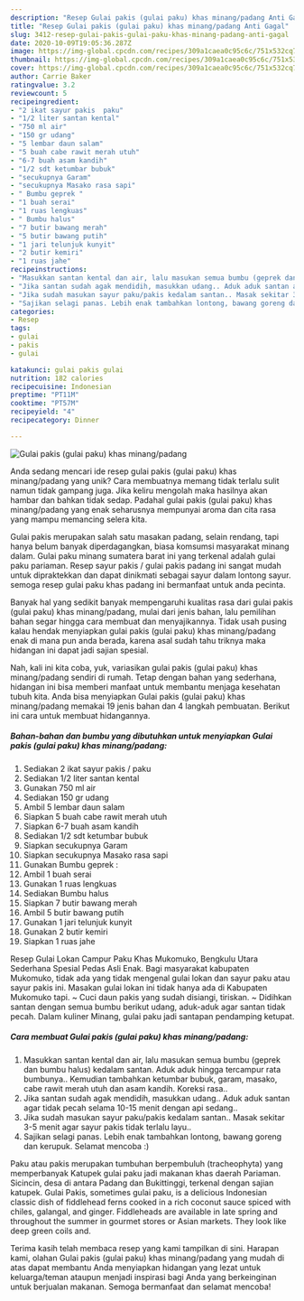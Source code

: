 ```yaml
---
description: "Resep Gulai pakis (gulai paku) khas minang/padang Anti Gagal"
title: "Resep Gulai pakis (gulai paku) khas minang/padang Anti Gagal"
slug: 3412-resep-gulai-pakis-gulai-paku-khas-minang-padang-anti-gagal
date: 2020-10-09T19:05:36.287Z
image: https://img-global.cpcdn.com/recipes/309a1caea0c95c6c/751x532cq70/gulai-pakis-gulai-paku-khas-minangpadang-foto-resep-utama.jpg
thumbnail: https://img-global.cpcdn.com/recipes/309a1caea0c95c6c/751x532cq70/gulai-pakis-gulai-paku-khas-minangpadang-foto-resep-utama.jpg
cover: https://img-global.cpcdn.com/recipes/309a1caea0c95c6c/751x532cq70/gulai-pakis-gulai-paku-khas-minangpadang-foto-resep-utama.jpg
author: Carrie Baker
ratingvalue: 3.2
reviewcount: 5
recipeingredient:
- "2 ikat sayur pakis  paku"
- "1/2 liter santan kental"
- "750 ml air"
- "150 gr udang"
- "5 lembar daun salam"
- "5 buah cabe rawit merah utuh"
- "6-7 buah asam kandih"
- "1/2 sdt ketumbar bubuk"
- "secukupnya Garam"
- "secukupnya Masako rasa sapi"
- " Bumbu geprek "
- "1 buah serai"
- "1 ruas lengkuas"
- " Bumbu halus"
- "7 butir bawang merah"
- "5 butir bawang putih"
- "1 jari telunjuk kunyit"
- "2 butir kemiri"
- "1 ruas jahe"
recipeinstructions:
- "Masukkan santan kental dan air, lalu masukan semua bumbu (geprek dan bumbu halus) kedalam santan. Aduk aduk hingga tercampur rata bumbunya.. Kemudian tambahkan ketumbar bubuk, garam, masako, cabe rawit merah utuh dan asam kandih. Koreksi rasa.."
- "Jika santan sudah agak mendidih, masukkan udang.. Aduk aduk santan agar tidak pecah selama 10-15 menit dengan api sedang.."
- "Jika sudah masukan sayur paku/pakis kedalam santan.. Masak sekitar 3-5 menit agar sayur pakis tidak terlalu layu.."
- "Sajikan selagi panas. Lebih enak tambahkan lontong, bawang goreng dan kerupuk. Selamat mencoba :)"
categories:
- Resep
tags:
- gulai
- pakis
- gulai

katakunci: gulai pakis gulai 
nutrition: 182 calories
recipecuisine: Indonesian
preptime: "PT11M"
cooktime: "PT57M"
recipeyield: "4"
recipecategory: Dinner

---
```



![Gulai pakis (gulai paku) khas minang/padang](https://img-global.cpcdn.com/recipes/309a1caea0c95c6c/751x532cq70/gulai-pakis-gulai-paku-khas-minangpadang-foto-resep-utama.jpg)

Anda sedang mencari ide resep gulai pakis (gulai paku) khas minang/padang yang unik? Cara membuatnya memang tidak terlalu sulit namun tidak gampang juga. Jika keliru mengolah maka hasilnya akan hambar dan bahkan tidak sedap. Padahal gulai pakis (gulai paku) khas minang/padang yang enak seharusnya mempunyai aroma dan cita rasa yang mampu memancing selera kita.

Gulai pakis merupakan salah satu masakan padang, selain rendang, tapi hanya belum banyak diperdagangkan, biasa komsumsi masyarakat minang dalam. Gulai paku minang sumatera barat ini yang terkenal adalah gulai paku pariaman. Resep sayur pakis / gulai pakis padang ini sangat mudah untuk dipraktekkan dan dapat dinikmati sebagai sayur dalam lontong sayur. semoga resep gulai paku khas padang ini bermanfaat untuk anda pecinta.

Banyak hal yang sedikit banyak mempengaruhi kualitas rasa dari gulai pakis (gulai paku) khas minang/padang, mulai dari jenis bahan, lalu pemilihan bahan segar hingga cara membuat dan menyajikannya. Tidak usah pusing kalau hendak menyiapkan gulai pakis (gulai paku) khas minang/padang enak di mana pun anda berada, karena asal sudah tahu triknya maka hidangan ini dapat jadi sajian spesial.


Nah, kali ini kita coba, yuk, variasikan gulai pakis (gulai paku) khas minang/padang sendiri di rumah. Tetap dengan bahan yang sederhana, hidangan ini bisa memberi manfaat untuk membantu menjaga kesehatan tubuh kita. Anda bisa menyiapkan Gulai pakis (gulai paku) khas minang/padang memakai 19 jenis bahan dan 4 langkah pembuatan. Berikut ini cara untuk membuat hidangannya.

<!--inarticleads1-->

##### Bahan-bahan dan bumbu yang dibutuhkan untuk menyiapkan Gulai pakis (gulai paku) khas minang/padang:

1. Sediakan 2 ikat sayur pakis / paku
1. Sediakan 1/2 liter santan kental
1. Gunakan 750 ml air
1. Sediakan 150 gr udang
1. Ambil 5 lembar daun salam
1. Siapkan 5 buah cabe rawit merah utuh
1. Siapkan 6-7 buah asam kandih
1. Sediakan 1/2 sdt ketumbar bubuk
1. Siapkan secukupnya Garam
1. Siapkan secukupnya Masako rasa sapi
1. Gunakan  Bumbu geprek :
1. Ambil 1 buah serai
1. Gunakan 1 ruas lengkuas
1. Sediakan  Bumbu halus
1. Siapkan 7 butir bawang merah
1. Ambil 5 butir bawang putih
1. Gunakan 1 jari telunjuk kunyit
1. Gunakan 2 butir kemiri
1. Siapkan 1 ruas jahe


Resep Gulai Lokan Campur Paku Khas Mukomuko, Bengkulu Utara Sederhana Spesial Pedas Asli Enak. Bagi masyarakat kabupaten Mukomuko, tidak ada yang tidak mengenal gulai lokan dan sayur paku atau sayur pakis ini. Masakan gulai lokan ini tidak hanya ada di Kabupaten Mukomuko tapi. ~ Cuci daun pakis yang sudah disiangi, tiriskan. ~ Didihkan santan dengan semua bumbu berikut udang, aduk-aduk agar santan tidak pecah. Dalam kuliner Minang, gulai paku jadi santapan pendamping ketupat. 

<!--inarticleads2-->

##### Cara membuat Gulai pakis (gulai paku) khas minang/padang:

1. Masukkan santan kental dan air, lalu masukan semua bumbu (geprek dan bumbu halus) kedalam santan. Aduk aduk hingga tercampur rata bumbunya.. Kemudian tambahkan ketumbar bubuk, garam, masako, cabe rawit merah utuh dan asam kandih. Koreksi rasa..
1. Jika santan sudah agak mendidih, masukkan udang.. Aduk aduk santan agar tidak pecah selama 10-15 menit dengan api sedang..
1. Jika sudah masukan sayur paku/pakis kedalam santan.. Masak sekitar 3-5 menit agar sayur pakis tidak terlalu layu..
1. Sajikan selagi panas. Lebih enak tambahkan lontong, bawang goreng dan kerupuk. Selamat mencoba :)


Paku atau pakis merupakan tumbuhan berpembuluh (tracheophyta) yang memperbanyak Katupek gulai paku jadi makanan khas daerah Pariaman. Sicincin, desa di antara Padang dan Bukittinggi, terkenal dengan sajian katupek. Gulai Pakis, sometimes gulai paku, is a delicious Indonesian classic dish of fiddlehead ferns cooked in a rich coconut sauce spiced with chiles, galangal, and ginger. Fiddleheads are available in late spring and throughout the summer in gourmet stores or Asian markets. They look like deep green coils and. 

Terima kasih telah membaca resep yang kami tampilkan di sini. Harapan kami, olahan Gulai pakis (gulai paku) khas minang/padang yang mudah di atas dapat membantu Anda menyiapkan hidangan yang lezat untuk keluarga/teman ataupun menjadi inspirasi bagi Anda yang berkeinginan untuk berjualan makanan. Semoga bermanfaat dan selamat mencoba!
